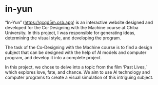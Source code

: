# in-yun

“In-Yun” (https://qcqd5m.csb.app) is an interactive website designed and developed for the Co-Designing with the Machine course at Chiba University. In this project, I was responsible for generating ideas, determining the visual style, and developing the program.

The task of the Co-Designing with the Machine course is to find a design subject that can be designed with the help of AI models and computer program, and develop it into a complete  project. 

In this project, we chose to delve into a topic from the film ‘Past Lives,’ which explores love, fate, and chance. We aim to use AI technology and computer programs to create a visual simulation of this intriguing subject.
